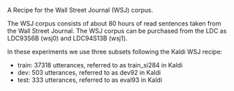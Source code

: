 
A Recipe for the Wall Street Journal (WSJ) corpus.

The WSJ corpus consists of about 80 hours of read sentences taken from the Wall
Street Journal. The WSJ corpus can be purchased from the LDC as LDC93S6B (wsj0)
and LDC94S13B (wsj1).

In these experiments we use three subsets following the Kaldi WSJ recipe:

- train: 37318 utterances, referred to as train_si284 in Kaldi
- dev: 503 utterances, referred to as dev92 in Kaldi
- test: 333 utterances, referred to as eval93 in Kaldi

